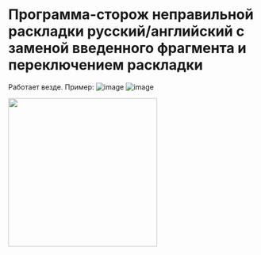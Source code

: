 # Программа-сторож неправильной раскладки русский/английский с заменой введенного фрагмента и переключением раскладки

Работает везде. Пример:
![image](https://github.com/user-attachments/assets/d9471088-0582-4975-9a68-a24c22f1a80b)
![image](https://github.com/user-attachments/assets/a3478b3e-9f17-42a6-9e5f-bacd558c7c8e)

<img src="https://github.com/user-attachments/assets/d9471088-0582-4975-9a68-a24c22f1a88b" width="300" />
